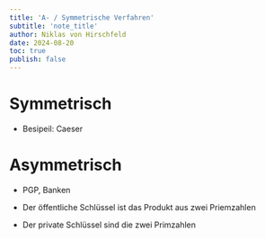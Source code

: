 ```yaml
---
title: 'A- / Symmetrische Verfahren'
subtitle: 'note_title'
author: Niklas von Hirschfeld
date: 2024-08-20
toc: true
publish: false
---
```


# Symmetrisch

- Besipeil: Caeser

# Asymmetrisch

- PGP, Banken

- Der öffentliche Schlüssel ist das Produkt aus zwei Priemzahlen
- Der private Schlüssel sind die zwei Primzahlen
